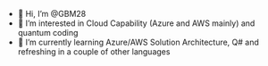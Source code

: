 - 👋 Hi, I’m @GBM28
- 👀 I’m interested in Cloud Capability (Azure and AWS mainly) and quantum coding
- 🌱 I’m currently learning Azure/AWS Solution Architecture, Q# and refreshing in a couple of other languages
